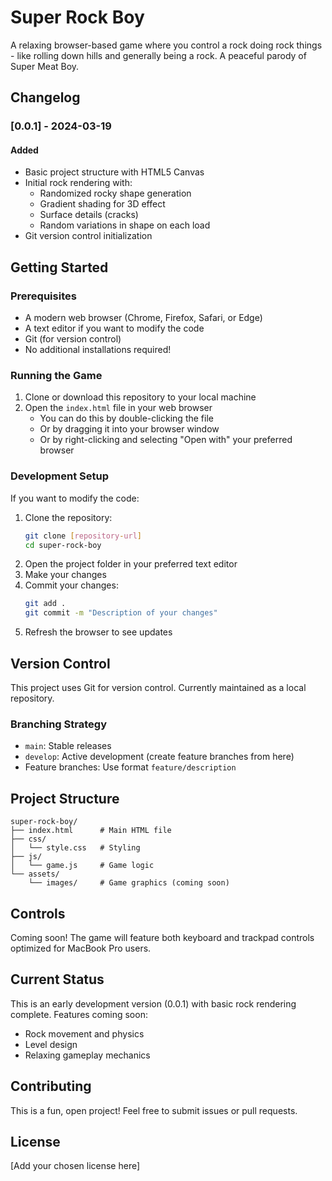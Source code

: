 # Super Rock Boy

A relaxing browser-based game where you control a rock doing rock things - like rolling down hills and generally being a rock. A peaceful parody of Super Meat Boy.

## Changelog

### [0.0.1] - 2024-03-19
#### Added
- Basic project structure with HTML5 Canvas
- Initial rock rendering with:
  - Randomized rocky shape generation
  - Gradient shading for 3D effect
  - Surface details (cracks)
  - Random variations in shape on each load
- Git version control initialization

## Getting Started

### Prerequisites
- A modern web browser (Chrome, Firefox, Safari, or Edge)
- A text editor if you want to modify the code
- Git (for version control)
- No additional installations required!

### Running the Game
1. Clone or download this repository to your local machine
2. Open the `index.html` file in your web browser
   - You can do this by double-clicking the file
   - Or by dragging it into your browser window
   - Or by right-clicking and selecting "Open with" your preferred browser

### Development Setup
If you want to modify the code:
1. Clone the repository:
   ```bash
   git clone [repository-url]
   cd super-rock-boy
   ```
2. Open the project folder in your preferred text editor
3. Make your changes
4. Commit your changes:
   ```bash
   git add .
   git commit -m "Description of your changes"
   ```
5. Refresh the browser to see updates

## Version Control
This project uses Git for version control. Currently maintained as a local repository.

### Branching Strategy
- `main`: Stable releases
- `develop`: Active development (create feature branches from here)
- Feature branches: Use format `feature/description`

## Project Structure
```
super-rock-boy/
├── index.html      # Main HTML file
├── css/
│   └── style.css   # Styling
├── js/
│   └── game.js     # Game logic
└── assets/
    └── images/     # Game graphics (coming soon)
```

## Controls
Coming soon! The game will feature both keyboard and trackpad controls optimized for MacBook Pro users.

## Current Status
This is an early development version (0.0.1) with basic rock rendering complete. Features coming soon:
- Rock movement and physics
- Level design
- Relaxing gameplay mechanics

## Contributing
This is a fun, open project! Feel free to submit issues or pull requests.

## License
[Add your chosen license here]